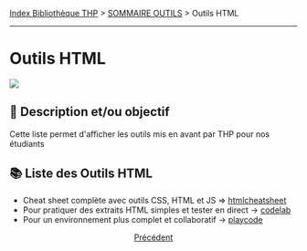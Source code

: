 [Index Bibliothèque THP](https://github.com/TheHackingProject/bibliotheque-THP/wiki) > [SOMMAIRE OUTILS]((https://github.com/TheHackingProject/bibliotheque-THP/wiki/sommaire_outils)) > Outils HTML

___

# Outils HTML

![](https://picsum.photos/1024/400)

## 📄 Description et/ou objectif

Cette liste permet d'afficher les outils mis en avant par THP pour nos étudiants


## 📚 Liste des Outils HTML

- Cheat sheet complète avec outils CSS, HTML et JS => [htmlcheatsheet](https://htmlcheatsheet.com/)
- Pour pratiquer des extraits HTML simples et tester en direct → [codelab](https://www.tutorialrepublic.com/codelab.php)
- Pour un environnement plus complet et collaboratif → [playcode](https://playcode.io/html)

<div align="center">

[Précédent](https://github.com/TheHackingProject/bibliotheque-THP/wiki/outil_github)

</div>
